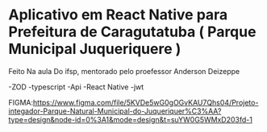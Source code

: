 <H1>Aplicativo em React Native para Prefeitura de Caragutatuba ( Parque Municipal Juqueriquere )</H1>

Feito Na aula Do ifsp, mentorado pelo proefessor Anderson Deizeppe 

-ZOD
-typescript
-Api
-React Native
-jwt




FIGMA:https://www.figma.com/file/5KVDe5wG0gOGvKAU7Qhs04/Projeto-integador-Parque-Natural-Municipal-do-Juqueriquer%C3%AA?type=design&node-id=0%3A1&mode=design&t=suYW0G5WMxD203fd-1
